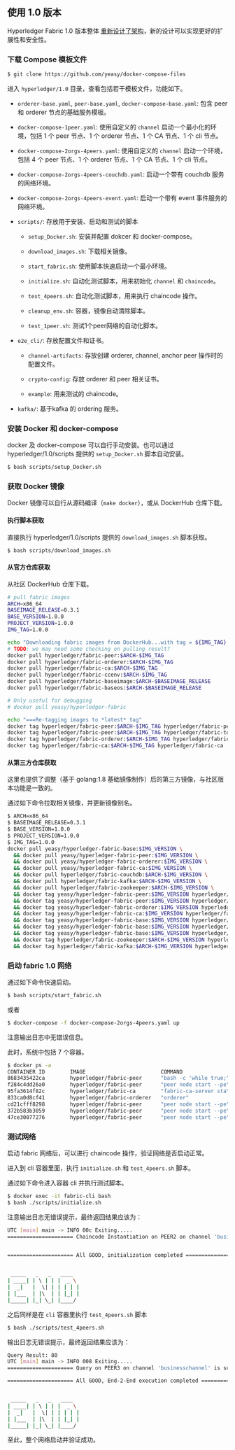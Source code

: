 ## 使用 1.0 版本

Hyperledger Fabric 1.0 版本整体 [重新设计了架构](https://github.com/hyperledger/fabric/blob/master/proposals/r1/Next-Consensus-Architecture-Proposal.md)，新的设计可以实现更好的扩展性和安全性。

### 下载 Compose 模板文件

```sh
$ git clone https://github.com/yeasy/docker-compose-files
```

进入 `hyperledger/1.0` 目录，查看包括若干模板文件，功能如下。

* `orderer-base.yaml`, `peer-base.yaml`, `docker-compose-base.yaml`: 包含 peer 和 orderer 节点的基础服务模板。

* `docker-compose-1peer.yaml`: 使用自定义的 `channel` 启动一个最小化的环境，包括 1 个 peer 节点、1 个 orderer 节点、1 个 CA 节点、1 个 cli 节点。 

* `docker-compose-2orgs-4peers.yaml`: 使用自定义的 `channel` 启动一个环境，包括 4 个 peer 节点、1 个 orderer 节点、1 个 CA 节点、1 个 cli 节点。

* `docker-compose-2orgs-4peers-couchdb.yaml`: 启动一个带有 couchdb 服务的网络环境。

* `docker-compose-2orgs-4peers-event.yaml`: 启动一个带有 event 事件服务的网络环境。

* `scripts/`: 存放用于安装、启动和测试的脚本

    * `setup_Docker.sh`: 安装并配置 dokcer 和 docker-compose。
    
    * `download_images.sh`: 下载相关镜像。
    
    * `start_fabric.sh`: 使用脚本快速启动一个最小环境。

    * `initialize.sh`: 自动化测试脚本，用来初始化 `channel` 和 `chaincode`。
    
    * `test_4peers.sh`: 自动化测试脚本，用来执行 chaincode 操作。
    
    * `cleanup_env.sh`: 容器，镜像自动清除脚本。
    
    * `test_1peer.sh`: 测试1个peer网络的自动化脚本。

* `e2e_cli/`: 存放配置文件和证书。

    * `channel-artifacts`: 存放创建 orderer, channel, anchor peer 操作时的配置文件。

    * `crypto-config`: 存放 orderer 和 peer 相关证书。

    * `example`: 用来测试的 chaincode。 
    
* `kafka/`: 基于kafka 的 ordering 服务。

### 安装 Docker 和 docker-compose 

docker 及 docker-compose 可以自行手动安装。也可以通过 hyperledger/1.0/scripts 提供的 `setup_Docker.sh` 脚本自动安装。

```bash
$ bash scripts/setup_Docker.sh
```

### 获取 Docker 镜像

Docker 镜像可以自行从源码编译（`make docker`），或从 DockerHub 仓库下载。

#### 执行脚本获取
直接执行 hyperledger/1.0/scripts 提供的 `download_images.sh` 脚本获取。

```bash
$ bash scripts/download_images.sh
```

#### 从官方仓库获取
从社区 DockerHub 仓库下载。

```bash
# pull fabric images
ARCH=x86_64
BASEIMAGE_RELEASE=0.3.1
BASE_VERSION=1.0.0
PROJECT_VERSION=1.0.0
IMG_TAG=1.0.0

echo "Downloading fabric images from DockerHub...with tag = ${IMG_TAG}... need a while"
# TODO: we may need some checking on pulling result?
docker pull hyperledger/fabric-peer:$ARCH-$IMG_TAG
docker pull hyperledger/fabric-orderer:$ARCH-$IMG_TAG
docker pull hyperledger/fabric-ca:$ARCH-$IMG_TAG
docker pull hyperledger/fabric-ccenv:$ARCH-$IMG_TAG
docker pull hyperledger/fabric-baseimage:$ARCH-$BASEIMAGE_RELEASE
docker pull hyperledger/fabric-baseos:$ARCH-$BASEIMAGE_RELEASE

# Only useful for debugging
# docker pull yeasy/hyperledger-fabric

echo "===Re-tagging images to *latest* tag"
docker tag hyperledger/fabric-peer:$ARCH-$IMG_TAG hyperledger/fabric-peer
docker tag hyperledger/fabric-peer:$ARCH-$IMG_TAG hyperledger/fabric-tools
docker tag hyperledger/fabric-orderer:$ARCH-$IMG_TAG hyperledger/fabric-orderer
docker tag hyperledger/fabric-ca:$ARCH-$IMG_TAG hyperledger/fabric-ca
```
#### 从第三方仓库获取
这里也提供了调整（基于 golang:1.8 基础镜像制作）后的第三方镜像，与社区版本功能是一致的。

通过如下命令拉取相关镜像，并更新镜像别名。

```bash
$ ARCH=x86_64
$ BASEIMAGE_RELEASE=0.3.1
$ BASE_VERSION=1.0.0
$ PROJECT_VERSION=1.0.0
$ IMG_TAG=1.0.0
docker pull yeasy/hyperledger-fabric-base:$IMG_VERSION \
  && docker pull yeasy/hyperledger-fabric-peer:$IMG_VERSION \
  && docker pull yeasy/hyperledger-fabric-orderer:$IMG_VERSION \
  && docker pull yeasy/hyperledger-fabric-ca:$IMG_VERSION \
  && docker pull hyperledger/fabric-couchdb:$ARCH-$IMG_VERSION \
  && docker pull hyperledger/fabric-kafka:$ARCH-$IMG_VERSION \
  && docker pull hyperledger/fabric-zookeeper:$ARCH-$IMG_VERSION \
  && docker tag yeasy/hyperledger-fabric-peer:$IMG_VERSION hyperledger/fabric-peer \
  && docker tag yeasy/hyperledger-fabric-peer:$IMG_VERSION hyperledger/fabric-tools \
  && docker tag yeasy/hyperledger-fabric-orderer:$IMG_VERSION hyperledger/fabric-orderer \
  && docker tag yeasy/hyperledger-fabric-ca:$IMG_VERSION hyperledger/fabric-ca \
  && docker tag yeasy/hyperledger-fabric-base:$IMG_VERSION hyperledger/fabric-ccenv:$ARCH-$PROJECT_VERSION \
  && docker tag yeasy/hyperledger-fabric-base:$IMG_VERSION hyperledger/fabric-baseos:$ARCH-$BASEIMAGE_RELEASE \
  && docker tag yeasy/hyperledger-fabric-base:$IMG_VERSION hyperledger/fabric-baseimage:$ARCH-$BASEIMAGE_RELEASE \
  && docker tag hyperledger/fabric-zookeeper:$ARCH-$IMG_VERSION hyperledger/fabric-zookeeper \
  && docker tag hyperledger/fabric-kafka:$ARCH-$IMG_VERSION hyperledger/fabric-kafka
```

### 启动 fabric 1.0 网络

通过如下命令快速启动。

```sh
$ bash scripts/start_fabric.sh
```

或者

```bash
$ docker-compose -f docker-compose-2orgs-4peers.yaml up
```

注意输出日志中无错误信息。

此时，系统中包括 7 个容器。

```bash
$ docker ps -a
CONTAINER ID        IMAGE                        COMMAND                  CREATED             STATUS              PORTS                                                                                 NAMES
8683435422ca        hyperledger/fabric-peer      "bash -c 'while true;"   19 seconds ago      Up 18 seconds       7050-7059/tcp                                                                         fabric-cli
f284c4dd26a0        hyperledger/fabric-peer      "peer node start --pe"   22 seconds ago      Up 19 seconds       7050/tcp, 0.0.0.0:7051->7051/tcp, 7052/tcp, 7054-7059/tcp, 0.0.0.0:7053->7053/tcp     peer0.org1.example.com
95fa3614f82c        hyperledger/fabric-ca        "fabric-ca-server sta"   22 seconds ago      Up 19 seconds       0.0.0.0:7054->7054/tcp                                                                fabric-ca
833ca0d8cf41        hyperledger/fabric-orderer   "orderer"                22 seconds ago      Up 19 seconds       0.0.0.0:7050->7050/tcp                                                                orderer.example.com
cd21cfff8298        hyperledger/fabric-peer      "peer node start --pe"   22 seconds ago      Up 20 seconds       7050/tcp, 7052/tcp, 7054-7059/tcp, 0.0.0.0:9051->7051/tcp, 0.0.0.0:9053->7053/tcp     peer0.org2.example.com
372b583b3059        hyperledger/fabric-peer      "peer node start --pe"   22 seconds ago      Up 20 seconds       7050/tcp, 7052/tcp, 7054-7059/tcp, 0.0.0.0:10051->7051/tcp, 0.0.0.0:10053->7053/tcp   peer1.org2.example.com
47ce30077276        hyperledger/fabric-peer      "peer node start --pe"   22 seconds ago      Up 20 seconds       7050/tcp, 7052/tcp, 7054-7059/tcp, 0.0.0.0:8051->7051/tcp, 0.0.0.0:8053->7053/tcp     peer1.org1.example.com
```

### 测试网络

启动 fabric 网络后，可以进行 chaincode 操作，验证网络是否启动正常。

进入到 cli 容器里面，执行 `initialize.sh` 和 `test_4peers.sh` 脚本。

通过如下命令进入容器 cli 并执行测试脚本。

```bash
$ docker exec -it fabric-cli bash
$ bash ./scripts/initialize.sh
```

注意输出日志无错误提示，最终返回结果应该为：

```bash
UTC [main] main -> INFO 00c Exiting.....
===================== Chaincode Instantiation on PEER2 on channel 'businesschannel' is successful ===================== 


===================== All GOOD, initialization completed ===================== 


 _____   _   _   ____  
| ____| | \ | | |  _ \ 
|  _|   |  \| | | | | |
| |___  | |\  | | |_| |
|_____| |_| \_| |____/ 
```

之后同样是在 `cli` 容器里执行 `test_4peers.sh` 脚本

```bash
$ bash ./scripts/test_4peers.sh
```

输出日志无错误提示，最终返回结果应该为：

```bash
Query Result: 80
UTC [main] main -> INFO 008 Exiting.....
===================== Query on PEER3 on channel 'businesschannel' is successful ===================== 

===================== All GOOD, End-2-End execution completed ===================== 


 _____   _   _   ____  
| ____| | \ | | |  _ \ 
|  _|   |  \| | | | | |
| |___  | |\  | | |_| |
|_____| |_| \_| |____/ 
```

至此，整个网络启动并验证成功。

